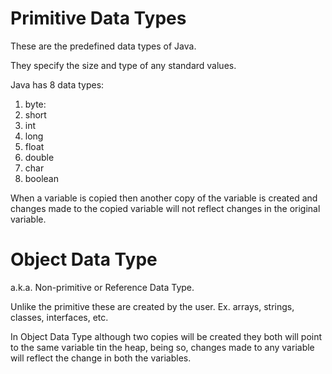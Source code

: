 # Primitive Data Types
These are the predefined data types of Java. 

They specify the size and type of any standard values.

Java has 8 data types:

1. byte: 
2. short
3. int
4. long
5. float
6. double
7. char
8. boolean 

When a variable is copied then another copy of the variable is created and changes made to the copied variable will not reflect changes in the original variable.

# Object Data Type 
a.k.a. Non-primitive or Reference Data Type.

Unlike the primitive these are created by the user. Ex. arrays, strings, classes, interfaces, etc.

In Object Data Type although two copies will be created they both will point to the same variable tin the heap, being so, changes made to any variable will reflect the change in both the variables.
